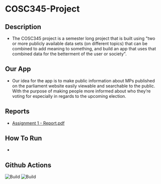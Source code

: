 # COSC345-Project

## Description
- The COSC345 project is a semester long project that is built using "two or more publicly available data sets (on different topics) that can be combined to add meaning to something, and build an app that uses that combined data for the betterment of the user or society".

## Our App
- Our idea for the app is to make public information about MPs published on the parliament website easily viewable and searchable to the public. With the purpose of making people more informed about who they’re voting for especially in regards to the upcoming election. 

## Reports
- [Assignment 1 - Report.pdf](https://github.com/Debug-Divas/COSC345-Project/blob/main/Assignment%201%20-%20Report.pdf)

## How To Run
- 


## Github Actions
![Build](https://github.com/Debug-Divas/COSC345-Project/tree/hamzah/.github/workflows/windows_release.yml/badge.svg)
![Build](https://github.com/Debug-Divas/COSC345-Project/actions/workflows/superlinter.yml/badge.svg)
